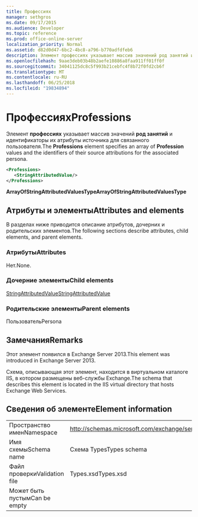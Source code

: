 ```yaml
---
title: Профессиях
manager: sethgros
ms.date: 09/17/2015
ms.audience: Developer
ms.topic: reference
ms.prod: office-online-server
localization_priority: Normal
ms.assetid: d82d0d47-6bc2-4bc8-a796-b770adfdfeb6
description: Элемент профессиях указывает массив значений род занятий и идентификаторы их атрибуты источника для связанного пользователя.
ms.openlocfilehash: 9aae3deb03b48b2aefe10886a8faa911ff01ff0f
ms.sourcegitcommit: 34041125dc8c5f993b21cebfc4f8b72f0fd2cb6f
ms.translationtype: MT
ms.contentlocale: ru-RU
ms.lasthandoff: 06/25/2018
ms.locfileid: "19834894"
---
```

# <a name="professions"></a><span data-ttu-id="2c0a2-103">Профессиях</span><span class="sxs-lookup"><span data-stu-id="2c0a2-103">Professions</span></span>

<span data-ttu-id="2c0a2-104">Элемент **профессиях** указывает массив значений **род занятий** и идентификаторы их атрибуты источника для связанного пользователя.</span><span class="sxs-lookup"><span data-stu-id="2c0a2-104">The **Professions** element specifies an array of **Profession** values and the identifiers of their source attributions for the associated persona.</span></span> 
  
```XML
<Professions>
   <StringAttributedValue/>
</Professions>
```

 <span data-ttu-id="2c0a2-105">**ArrayOfStringAttributedValuesType**</span><span class="sxs-lookup"><span data-stu-id="2c0a2-105">**ArrayOfStringAttributedValuesType**</span></span>
## <a name="attributes-and-elements"></a><span data-ttu-id="2c0a2-106">Атрибуты и элементы</span><span class="sxs-lookup"><span data-stu-id="2c0a2-106">Attributes and elements</span></span>

<span data-ttu-id="2c0a2-107">В разделах ниже приводится описание атрибутов, дочерних и родительских элементов.</span><span class="sxs-lookup"><span data-stu-id="2c0a2-107">The following sections describe attributes, child elements, and parent elements.</span></span>
  
### <a name="attributes"></a><span data-ttu-id="2c0a2-108">Атрибуты</span><span class="sxs-lookup"><span data-stu-id="2c0a2-108">Attributes</span></span>

<span data-ttu-id="2c0a2-109">Нет.</span><span class="sxs-lookup"><span data-stu-id="2c0a2-109">None.</span></span>
  
### <a name="child-elements"></a><span data-ttu-id="2c0a2-110">Дочерние элементы</span><span class="sxs-lookup"><span data-stu-id="2c0a2-110">Child elements</span></span>

[<span data-ttu-id="2c0a2-111">StringAttributedValue</span><span class="sxs-lookup"><span data-stu-id="2c0a2-111">StringAttributedValue</span></span>](stringattributedvalue.md)
  
### <a name="parent-elements"></a><span data-ttu-id="2c0a2-112">Родительские элементы</span><span class="sxs-lookup"><span data-stu-id="2c0a2-112">Parent elements</span></span>

<span data-ttu-id="2c0a2-113">Пользователь</span><span class="sxs-lookup"><span data-stu-id="2c0a2-113">Persona</span></span>
  
## <a name="remarks"></a><span data-ttu-id="2c0a2-114">Замечания</span><span class="sxs-lookup"><span data-stu-id="2c0a2-114">Remarks</span></span>

<span data-ttu-id="2c0a2-115">Этот элемент появился в Exchange Server 2013.</span><span class="sxs-lookup"><span data-stu-id="2c0a2-115">This element was introduced in Exchange Server 2013.</span></span>
  
<span data-ttu-id="2c0a2-116">Схема, описывающая этот элемент, находится в виртуальном каталоге IIS, в котором размещены веб-службы Exchange.</span><span class="sxs-lookup"><span data-stu-id="2c0a2-116">The schema that describes this element is located in the IIS virtual directory that hosts Exchange Web Services.</span></span>
  
## <a name="element-information"></a><span data-ttu-id="2c0a2-117">Сведения об элементе</span><span class="sxs-lookup"><span data-stu-id="2c0a2-117">Element information</span></span>

|||
|:-----|:-----|
|<span data-ttu-id="2c0a2-118">Пространство имен</span><span class="sxs-lookup"><span data-stu-id="2c0a2-118">Namespace</span></span>  <br/> |http://schemas.microsoft.com/exchange/services/2006/types  <br/> |
|<span data-ttu-id="2c0a2-119">Имя схемы</span><span class="sxs-lookup"><span data-stu-id="2c0a2-119">Schema name</span></span>  <br/> |<span data-ttu-id="2c0a2-120">Схема Types</span><span class="sxs-lookup"><span data-stu-id="2c0a2-120">Types schema</span></span>  <br/> |
|<span data-ttu-id="2c0a2-121">Файл проверки</span><span class="sxs-lookup"><span data-stu-id="2c0a2-121">Validation file</span></span>  <br/> |<span data-ttu-id="2c0a2-122">Types.xsd</span><span class="sxs-lookup"><span data-stu-id="2c0a2-122">Types.xsd</span></span>  <br/> |
|<span data-ttu-id="2c0a2-123">Может быть пустым</span><span class="sxs-lookup"><span data-stu-id="2c0a2-123">Can be empty</span></span>  <br/> ||
   

